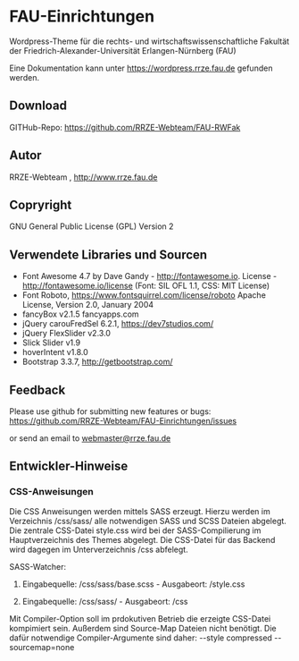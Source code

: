 # FAU-Einrichtungen

Wordpress-Theme für die rechts- und wirtschaftswissenschaftliche Fakultät der Friedrich-Alexander-Universität Erlangen-Nürnberg (FAU)

Eine Dokumentation kann unter https://wordpress.rrze.fau.de  gefunden werden.

## Download 

GITHub-Repo: https://github.com/RRZE-Webteam/FAU-RWFak


## Autor 
RRZE-Webteam , http://www.rrze.fau.de

## Copryright

GNU General Public License (GPL) Version 2 


## Verwendete Libraries und Sourcen

* Font Awesome 4.7 by Dave Gandy - http://fontawesome.io. 
  License - http://fontawesome.io/license (Font: SIL OFL 1.1, CSS: MIT License)
* Font Roboto, https://www.fontsquirrel.com/license/roboto
  Apache License, Version 2.0, January 2004
* fancyBox v2.1.5 fancyapps.com 
* jQuery carouFredSel 6.2.1, https://dev7studios.com/
* jQuery FlexSlider v2.3.0
* Slick Slider v1.9
* hoverIntent v1.8.0
* Bootstrap 3.3.7, http://getbootstrap.com/



## Feedback

Please use github for submitting new features or bugs:
 https://github.com/RRZE-Webteam/FAU-Einrichtungen/issues

or send an email to 
 webmaster@rrze.fau.de



## Entwickler-Hinweise

### CSS-Anweisungen

Die CSS Anweisungen werden mittels SASS erzeugt. Hierzu werden im Verzeichnis
  /css/sass/
alle notwendigen SASS und SCSS Dateien abgelegt.
Die zentrale CSS-Datei style.css wird bei der SASS-Compilierung im 
Hauptverzeichnis des Themes abgelegt. Die CSS-Datei für das Backend wird
dagegen im Unterverzeichnis /css abfelegt.

SASS-Watcher:
1. Eingabequelle:   /css/sass/base.scss    -   Ausgabeort:     /style.css

2. Eingabequelle:  /css/sass/  -   Ausgabeort:     /css

Mit Compiler-Option soll im prdokutiven Betrieb die erzeigte CSS-Datei kompimiert 
sein. Außerdem sind Source-Map Dateien nicht benötigt. Die dafür notwendige 
Compiler-Argumente sind daher:
   --style compressed  --sourcemap=none

 